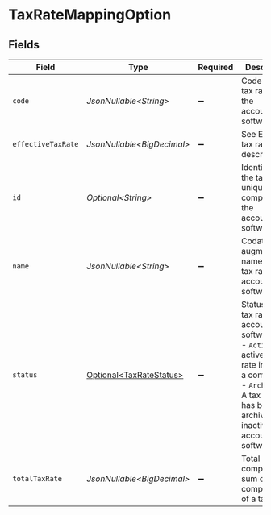 # TaxRateMappingOption


## Fields

| Field                                                                                                                                                                                                     | Type                                                                                                                                                                                                      | Required                                                                                                                                                                                                  | Description                                                                                                                                                                                               | Example                                                                                                                                                                                                   |
| --------------------------------------------------------------------------------------------------------------------------------------------------------------------------------------------------------- | --------------------------------------------------------------------------------------------------------------------------------------------------------------------------------------------------------- | --------------------------------------------------------------------------------------------------------------------------------------------------------------------------------------------------------- | --------------------------------------------------------------------------------------------------------------------------------------------------------------------------------------------------------- | --------------------------------------------------------------------------------------------------------------------------------------------------------------------------------------------------------- |
| `code`                                                                                                                                                                                                    | *JsonNullable\<String>*                                                                                                                                                                                   | :heavy_minus_sign:                                                                                                                                                                                        | Code for the tax rate from the accounting software.                                                                                                                                                       |                                                                                                                                                                                                           |
| `effectiveTaxRate`                                                                                                                                                                                        | *JsonNullable\<BigDecimal>*                                                                                                                                                                               | :heavy_minus_sign:                                                                                                                                                                                        | See Effective tax rates description.                                                                                                                                                                      |                                                                                                                                                                                                           |
| `id`                                                                                                                                                                                                      | *Optional\<String>*                                                                                                                                                                                       | :heavy_minus_sign:                                                                                                                                                                                        | Identifier for the tax rate, unique for the company in the accounting software.                                                                                                                           | d2939064-dd3a-4c0f-9865-a238c2193515                                                                                                                                                                      |
| `name`                                                                                                                                                                                                    | *JsonNullable\<String>*                                                                                                                                                                                   | :heavy_minus_sign:                                                                                                                                                                                        | Codat-augmented name of the tax rate in the accounting software.                                                                                                                                          |                                                                                                                                                                                                           |
| `status`                                                                                                                                                                                                  | [Optional\<TaxRateStatus>](../../models/components/TaxRateStatus.md)                                                                                                                                      | :heavy_minus_sign:                                                                                                                                                                                        | Status of the tax rate in the accounting software.  <br/>- `Active` - An active tax rate in use by a company.  <br/>- `Archived` - A tax rate that has been archived or is inactive in the accounting software.   |                                                                                                                                                                                                           |
| `totalTaxRate`                                                                                                                                                                                            | *JsonNullable\<BigDecimal>*                                                                                                                                                                               | :heavy_minus_sign:                                                                                                                                                                                        | Total (not compounded) sum of the components of a tax rate.                                                                                                                                               |                                                                                                                                                                                                           |